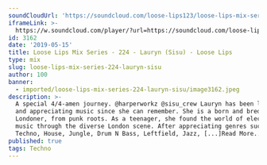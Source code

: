 ```yaml
---
soundCloudUrl: 'https://soundcloud.com/loose-lips123/loose-lips-mix-series-224-lauryn-sisu'
iframeLink: >-
  https://w.soundcloud.com/player/?url=https://soundcloud.com/loose-lips123/loose-lips-mix-series-224-lauryn-sisu&color=00aabb&auto_play=false&hide_related=false&show_comments=true&show_user=true&show_reposts=false
id: 3162
date: '2019-05-15'
title: Loose Lips Mix Series - 224 - Lauryn (Sisu) - Loose Lips
type: mix
slug: loose-lips-mix-series-224-lauryn-sisu
author: 100
banner:
  - imported/loose-lips-mix-series-224-lauryn-sisu/image3162.jpeg
description: >-
  A special 4/4-amen journey. @harperworkz @sisu_crew Lauryn has been listening
  and appreciating music since she can remember. She is a born and bred
  Londoner, from punk roots. As a teenager, she found the world of electronic
  music through the diverse London scene. After appreciating genres such as
  Techno, House, Jungle, Drum N Bass, Leftfield, Jazz, [...]Read More...
published: true
tags: Techno
---
```


